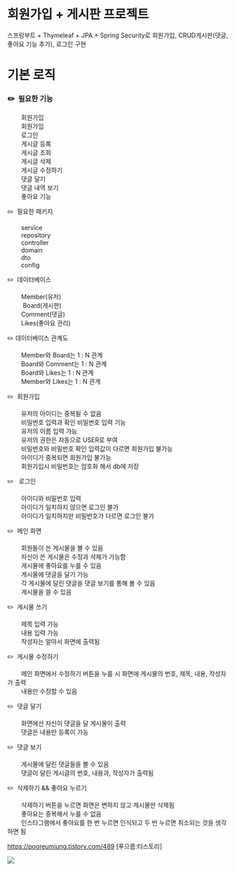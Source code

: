 # 회원가입 + 게시판 프로젝트
스프링부트 + Thymeleaf + JPA + Spring Security로 회원가입, CRUD게시판(댓글, 좋아요 기능 추가), 로그인 구현

# 기본 로직
### ✏️  필요한 기능

  &nbsp;&nbsp;&nbsp;&nbsp;&nbsp;&nbsp;&nbsp;&nbsp;회원가입<br/>
  &nbsp;&nbsp;&nbsp;&nbsp;&nbsp;&nbsp;&nbsp;&nbsp;회원가입<br/>
  &nbsp;&nbsp;&nbsp;&nbsp;&nbsp;&nbsp;&nbsp;&nbsp;로그인<br/>
  &nbsp;&nbsp;&nbsp;&nbsp;&nbsp;&nbsp;&nbsp;&nbsp;게시글 등록<br/>
  &nbsp;&nbsp;&nbsp;&nbsp;&nbsp;&nbsp;&nbsp;&nbsp;게시글 조회<br/>
  &nbsp;&nbsp;&nbsp;&nbsp;&nbsp;&nbsp;&nbsp;&nbsp;게시글 삭제<br/>
  &nbsp;&nbsp;&nbsp;&nbsp;&nbsp;&nbsp;&nbsp;&nbsp;게시글 수정하기<br/>
  &nbsp;&nbsp;&nbsp;&nbsp;&nbsp;&nbsp;&nbsp;&nbsp;댓글 달기<br/>
  &nbsp;&nbsp;&nbsp;&nbsp;&nbsp;&nbsp;&nbsp;&nbsp;댓글 내역 보기<br/>
  &nbsp;&nbsp;&nbsp;&nbsp;&nbsp;&nbsp;&nbsp;&nbsp;좋아요 기능<br/>

✏️  필요한 패키지

  &nbsp;&nbsp;&nbsp;&nbsp;&nbsp;&nbsp;&nbsp;&nbsp;service <br/>
  &nbsp;&nbsp;&nbsp;&nbsp;&nbsp;&nbsp;&nbsp;&nbsp;repository<br/> 
  &nbsp;&nbsp;&nbsp;&nbsp;&nbsp;&nbsp;&nbsp;&nbsp;controller<br/> 
  &nbsp;&nbsp;&nbsp;&nbsp;&nbsp;&nbsp;&nbsp;&nbsp;domain<br/> 
  &nbsp;&nbsp;&nbsp;&nbsp;&nbsp;&nbsp;&nbsp;&nbsp;dto<br/> 
  &nbsp;&nbsp;&nbsp;&nbsp;&nbsp;&nbsp;&nbsp;&nbsp;config<br/> 

✏️  데이터베이스

  &nbsp;&nbsp;&nbsp;&nbsp;&nbsp;&nbsp;&nbsp;&nbsp;Member(유저)<br/>
  &nbsp;&nbsp;&nbsp;&nbsp;&nbsp;&nbsp;&nbsp;&nbsp; Board(게시판)<br/>
  &nbsp;&nbsp;&nbsp;&nbsp;&nbsp;&nbsp;&nbsp;&nbsp;Comment(댓글)<br/>
  &nbsp;&nbsp;&nbsp;&nbsp;&nbsp;&nbsp;&nbsp;&nbsp;Likes(좋아요 관리)<br/>

✏️ 데이터베이스 관계도

  &nbsp;&nbsp;&nbsp;&nbsp;&nbsp;&nbsp;&nbsp;&nbsp;Member와 Board는 1 : N 관계<br/>
  &nbsp;&nbsp;&nbsp;&nbsp;&nbsp;&nbsp;&nbsp;&nbsp;Board와 Comment는 1 : N 관계<br/>
  &nbsp;&nbsp;&nbsp;&nbsp;&nbsp;&nbsp;&nbsp;&nbsp;Board와 Likes는 1 : N 관계<br/>
  &nbsp;&nbsp;&nbsp;&nbsp;&nbsp;&nbsp;&nbsp;&nbsp;Member와 Likes는 1 : N 관계<br/>

✏️  회원가입

  &nbsp;&nbsp;&nbsp;&nbsp;&nbsp;&nbsp;&nbsp;&nbsp;유저의 아이디는 중복될 수 없음<br/>
  &nbsp;&nbsp;&nbsp;&nbsp;&nbsp;&nbsp;&nbsp;&nbsp;비밀번호 입력과 확인 비밀번호 입력 기능<br/>
  &nbsp;&nbsp;&nbsp;&nbsp;&nbsp;&nbsp;&nbsp;&nbsp;유저의 이름 입력 가능<br/>
  &nbsp;&nbsp;&nbsp;&nbsp;&nbsp;&nbsp;&nbsp;&nbsp;유저의 권한은 자동으로 USER로 부여<br/>
  &nbsp;&nbsp;&nbsp;&nbsp;&nbsp;&nbsp;&nbsp;&nbsp;비밀번호와 비밀번호 확인 입력값이 다르면 회원가입 불가능<br/>
  &nbsp;&nbsp;&nbsp;&nbsp;&nbsp;&nbsp;&nbsp;&nbsp;아이디가 중복되면 회원가입 불가능<br/>
  &nbsp;&nbsp;&nbsp;&nbsp;&nbsp;&nbsp;&nbsp;&nbsp;회원가입시 비밀번호는 암호화 해서 db에 저장<br/>

✏️   로그인
  
  &nbsp;&nbsp;&nbsp;&nbsp;&nbsp;&nbsp;&nbsp;&nbsp;아이디와 비밀번호 입력<br/>
  &nbsp;&nbsp;&nbsp;&nbsp;&nbsp;&nbsp;&nbsp;&nbsp;아이디가 일치하지 않으면 로그인 불가<br/>
  &nbsp;&nbsp;&nbsp;&nbsp;&nbsp;&nbsp;&nbsp;&nbsp;아이디가 일치하지만 비밀번호가 다르면 로그인 불가<br/>

✏️  메인 화면

  &nbsp;&nbsp;&nbsp;&nbsp;&nbsp;&nbsp;&nbsp;&nbsp;회원들이 쓴 게시물을 볼 수 있음<br/>
  &nbsp;&nbsp;&nbsp;&nbsp;&nbsp;&nbsp;&nbsp;&nbsp;자신이 쓴 게시물은 수정과 삭제가 가능함<br/>
  &nbsp;&nbsp;&nbsp;&nbsp;&nbsp;&nbsp;&nbsp;&nbsp;게시물에 좋아요를 누를 수 있음<br/>
  &nbsp;&nbsp;&nbsp;&nbsp;&nbsp;&nbsp;&nbsp;&nbsp;게시물에 댓글을 달기 가능<br/>
  &nbsp;&nbsp;&nbsp;&nbsp;&nbsp;&nbsp;&nbsp;&nbsp;각 게시물에 달린 댓글을 댓글 보기를 통해 볼 수 있음<br/>
  &nbsp;&nbsp;&nbsp;&nbsp;&nbsp;&nbsp;&nbsp;&nbsp;게시물을 쓸 수 있음<br/>

✏️  게시물 쓰기

  &nbsp;&nbsp;&nbsp;&nbsp;&nbsp;&nbsp;&nbsp;&nbsp;제목 입력 가능<br/>
  &nbsp;&nbsp;&nbsp;&nbsp;&nbsp;&nbsp;&nbsp;&nbsp;내용 입력 가능<br/>
  &nbsp;&nbsp;&nbsp;&nbsp;&nbsp;&nbsp;&nbsp;&nbsp;작성자는 알아서 화면에 출력됨<br/>
  
✏️  게시물 수정하기

  &nbsp;&nbsp;&nbsp;&nbsp;&nbsp;&nbsp;&nbsp;&nbsp;메인 화면에서 수정하기 버튼을 누를 시 화면에 게시물의 번호, 제목, 내용, 작성자가 출력<br/>
  &nbsp;&nbsp;&nbsp;&nbsp;&nbsp;&nbsp;&nbsp;&nbsp;내용만 수정할 수 있음<br/>

✏️  댓글 달기

  &nbsp;&nbsp;&nbsp;&nbsp;&nbsp;&nbsp;&nbsp;&nbsp;화면에선 자신이 댓글을 달 게시물이 출력<br/>
  &nbsp;&nbsp;&nbsp;&nbsp;&nbsp;&nbsp;&nbsp;&nbsp;댓글은 내용만 등록이 가능<br/>

✏️  댓글 보기

  &nbsp;&nbsp;&nbsp;&nbsp;&nbsp;&nbsp;&nbsp;&nbsp;게시물에 달린 댓글들을 볼 수 있음<br/>
  &nbsp;&nbsp;&nbsp;&nbsp;&nbsp;&nbsp;&nbsp;&nbsp;댓글이 달린 게시글의 번호, 내용과, 작성자가 출력됨<br/>

✏️  삭제하기 && 좋아요 누르기

  &nbsp;&nbsp;&nbsp;&nbsp;&nbsp;&nbsp;&nbsp;&nbsp;삭제하기 버튼을 누르면 화면은 변하지 않고 게시물만 삭제됨<br/>
  &nbsp;&nbsp;&nbsp;&nbsp;&nbsp;&nbsp;&nbsp;&nbsp;좋아요는 중복해서 누를 수 없음<br/>
  &nbsp;&nbsp;&nbsp;&nbsp;&nbsp;&nbsp;&nbsp;&nbsp;인스타그램에서 좋아요를 한 번 누르면 인식되고 두 번 누르면 취소되는 것을 생각하면 됨<br/>
  
  https://pooreumjung.tistory.com/489 [푸으름:티스토리]

  <img src="file:///Users/pooreum/Desktop/image/db.png" width="가로 사이즈" height="세로 사이즈">

